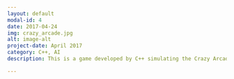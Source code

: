 ```yaml
---
layout: default
modal-id: 4
date: 2017-04-24
img: crazy_arcade.jpg
alt: image-alt
project-date: April 2017
category: C++, AI
description: This is a game developed by C++ simulating the Crazy Arcade. This game has three modes and two NPC. Player can put bomb to go ahead. <a href="https://github.com/yehan-xiao/UNNC-EVENT">Click to See More</a>.

---
```

